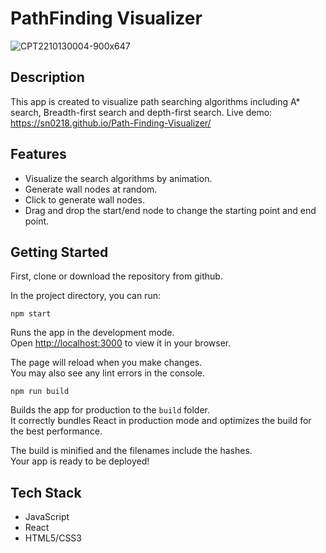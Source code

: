 # PathFinding Visualizer
![CPT2210130004-900x647](https://user-images.githubusercontent.com/48129546/195392852-60c72115-546e-4954-a67c-06247f9a348f.gif)

## Description
This app is created to visualize path searching algorithms including A* search, Breadth-first search and depth-first search. 
Live demo: https://sn0218.github.io/Path-Finding-Visualizer/

## Features
- Visualize the search algorithms by animation.
- Generate wall nodes at random.
- Click to generate wall nodes.
- Drag and drop the start/end node to change the starting point and end point.

## Getting Started

First, clone or download the repository from github.

In the project directory, you can run:

```
npm start
```

Runs the app in the development mode.\
Open [http://localhost:3000](http://localhost:3000) to view it in your browser.

The page will reload when you make changes.\
You may also see any lint errors in the console.

```
npm run build
```

Builds the app for production to the `build` folder.\
It correctly bundles React in production mode and optimizes the build for the best performance.

The build is minified and the filenames include the hashes.\
Your app is ready to be deployed!

## Tech Stack
- JavaScript
- React
- HTML5/CSS3

